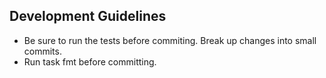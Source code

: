 ## Development Guidelines

- Be sure to run the tests before commiting. Break up changes into small commits.
- Run task fmt before committing.